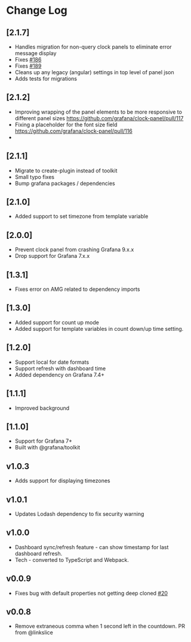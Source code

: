 # Change Log

## [2.1.7]

- Handles migration for non-query clock panels to eliminate error message display
- Fixes [#186](https://github.com/grafana/clock-panel/issues/186)
- Fixes [#189](https://github.com/grafana/clock-panel/issues/189)
- Cleans up any legacy (angular) settings in top level of panel json
- Adds tests for migrations

## [2.1.2]
- Improving wrapping of the panel elements to be more responsive to different panel sizes https://github.com/grafana/clock-panel/pull/117
- Fixing a placeholder for the font size field https://github.com/grafana/clock-panel/pull/116
- 
## [2.1.1]
- Migrate to create-plugin instead of toolkit
- Small typo fixes
- Bump grafana packages / dependencies

## [2.1.0]
- Added support to set timezone from template variable

## [2.0.0]
- Prevent clock panel from crashing Grafana 9.x.x
- Drop support for Grafana 7.x.x

## [1.3.1]

- Fixes error on AMG related to dependency imports

## [1.3.0]

- Added support for count up mode
- Added support for template variables in count down/up time setting.

## [1.2.0]

- Support local for date formats
- Support refresh with dashboard time
- Added dependency on Grafana 7.4+

## [1.1.1]

- Improved background

## [1.1.0]

- Support for Grafana 7+
- Built with @grafana/toolkit

## v1.0.3

- Adds support for displaying timezones

## v1.0.1

- Updates Lodash dependency to fix security warning

## v1.0.0

- Dashboard sync/refresh feature - can show timestamp for last dashboard refresh.
- Tech - converted to TypeScript and Webpack.

## v0.0.9

- Fixes bug with default properties not getting deep cloned [#20](https://github.com/grafana/clock-panel/issues/20)

## v0.0.8

- Remove extraneous comma when 1 second left in the countdown. PR from @linkslice
